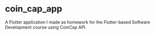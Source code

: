 # coin_cap_app

A Flutter application I made as homework for the Flutter-based Software Development course using CoinCap API.